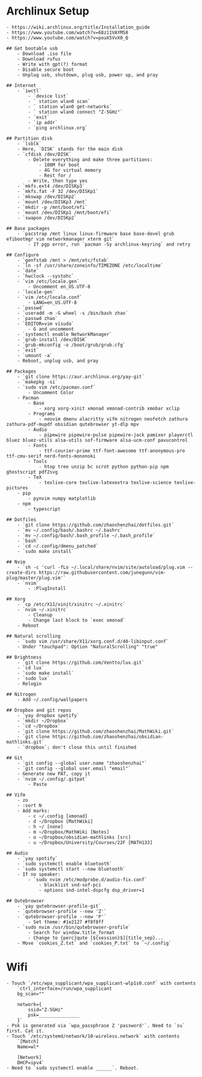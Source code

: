 # Archlinux Setup
    - https://wiki.archlinux.org/title/Installation_guide
    - https://www.youtube.com/watch?v=68z11VAYMS8
    - https://www.youtube.com/watch?v=pouX5VvX0_Q

    ## Get bootable usb
        - Download .iso file
        - Download rufus
        - Write with gpt(?) format
        - Disable secure boot
        - Unplug usb, shutdown, plug usb, power up, and pray

    ## Internet
        - `iwctl`
            - `device list`
            - ` station wlan0 scan`
            - ` station wlan0 get-networks`
            - ` station wlan0 connect "Z-5GHz"`
            - `exit`
            - `ip addr`
            - `ping archlinux.org`

    ## Partition disk
        - `lsblk`
        - Here, `DISK` stands for the main disk
        - `cfdisk /dev/DISK`
            - Delete everything and make three partitions:
                - 100M for boot
                - 4G for virtual memory
                - Rest for /
            - Write, then type yes
        - `mkfs.ext4 /dev/DISKp3`
        - `mkfs.fat -F 32 /dev/DISKp1`
        - `mkswap /dev/DISKp2`
        - `mount /dev/DISKp3 /mnt`
        - `mkdir -p /mnt/boot/efi`
        - `mount /dev/DISKp1 /mnt/boot/efi`
        - `swapon /dev/DISKp2`

    ## Base packages
        - `pacstrap /mnt linux linux-firmware base base-devel grub efibootmgr vim networkmanager xterm git`
            - If pgp error, run `pacman -Sy archlinux-keyring` and retry

    ## Configure
        - `genfstab /mnt > /mnt/etc/fstab`
        - `ln -sf /usr/share/zoneinfo/TIMEZONE /etc/localtime`
        - `date`
        - `hwclock --systohc`
        - `vim /etc/locale.gen`
            - Uncomment en_US.UTF-8
        - `locale-gen`
        - `vim /etc/locale.conf`
            - LANG=en_US.UTF-8
        - `passwd`
        - `useradd -m -G wheel -s /bin/bash zhao`
        - `passwd zhao`
        - `EDITOR=vim visudo`
            - G and uncomment
        - `systemctl enable NetworkManager`
        - `grub-install /dev/DISK`
        - `grub-mkconfig -o /boot/grub/grub.cfg`
        - `exit`
        - `umount -a`
        - Reboot, unplug usb, and pray

    ## Packages
        - `git clone https://aur.archlinux.org/yay-git`
        - `makepkg -si`
        - `sudo vim /etc/pacman.conf`
            - Uncomment Color
        - Pacman
            - Base
                - xorg xorg-xinit xmonad xmonad-contrib xmobar xclip
            - Programs
                - neovim dmenu alacritty vifm nitrogen neofetch zathura zathura-pdf-mupdf obsidian qutebrowser yt-dlp mpv
            - Audio
                - pipewire pipewire-pulse pipewire-jack pamixer playerctl bluez bluez-utils alsa-utils sof-firmware alsa-ucm-conf pavucontrol
            - Fonts
                - ttf-courier-prime ttf-font-awesome ttf-anonymous-pro ttf-cmu-serif nerd-fonts-mononoki
            - Tools
                - htop tree unzip bc scrot python python-pip npm ghostscript pdf2svg
            - TeX
                - texlive-core texlive-latexextra texlive-science texlive-pictures
        - pip
            - pynvim numpy matplotlib
        - npm
            - typescript

    ## Dotfiles
        - `git clone https://github.com/zhaoshenzhai/dotfiles.git`
        - `mv ~/.config/bash/.bashrc ~/.bashrc`
        - `mv ~/.config/bash/.bash_profile ~/.bash_profile`
        - `bash`
        - `cd ~/.config/dmenu_patched`
        - `sudo make install`

    ## Nvim
        - `sh -c 'curl -fLo ~/.local/share/nvim/site/autoload/plug.vim --create-dirs https://raw.githubusercontent.com/junegunn/vim-plug/master/plug.vim'`
        - `nvim`
            - :PlugInstall

    ## Xorg
        - `cp /etc/X11/xinit/xinitrc ~/.xinitrc`
        - `nvim ~/.xinitrc`
            - Cleanup
            - Change last block to `exec xmonad`
        - Reboot

    ## Natural scrolling
        - `sudo vim /usr/share/X11/xorg.conf.d/40-libinput.conf`
        - Under "touchpad": Option "NaturalScrolling" "true"

    ## Brightness
        - `git clone https://github.com/Ventto/lux.git`
        - `cd lux`
        - `sudo make install`
        - `sudo lux`
        - Relogin

    ## Nitrogen
        - Add ~/.config/wallpapers

    ## Dropbox and git repos
        - `yay dropbox spotify`
        - `mkdir ~/Dropbox`
        - `cd ~/Dropbox`
        - `git clone https://github.com/zhaoshenzhai/MathWiki.git`
        - `git clone https://github.com/zhaoshenzhai/obsidian-mathlinks.git`
        - `dropbox`; don't close this until finished

    ## Git
        - `git config --global user.name "zhaoshenzhai"`
        - `git config --global user.email "email"`
        - Generate new PAT, copy it
        - `nvim ~/.config/.gitpat`
            - Paste

    ## Vifm
        - zo
        - :sort N
        - Add marks:
            - c ~/.config [xmonad]
            - d ~/Dropbox [MathWiki]
            - h ~/ [none]
            - m ~/Dropbox/MathWiki [Notes]
            - o ~/Dropbox/obsidian-mathlinks [src]
            - u ~/Dropbox/University/Courses/22F [MATH133]

    ## Audio
        - `yay spotify`
        - `sudo systemctl enable bluetooth`
        - `sudo systemctl start --now bluetooth`
        - If no speaker:
            - `sudo nvim /etc/modprobe.d/audio-fix.conf`
                - blacklist snd-sof-pci
                - options snd-intel-dspcfg dsp_driver=1

    ## Qutebrowser
        - `yay qutebrowser-profile-git`
        - `qutebrowser-profile --new 'Z'`
        - `qutebrowser-profile --new 'P'`
            - Set theme: #1e2127 #f8f8ff
        - `sudo nvim /usr/bin/qutebrowser-profile`
            - Search for window.title_format
            - Change to {perc}qute [${session}$]{title_sep}...
        - Move `cookies_Z.txt` and `cookies_P.txt` to `~/.config`

# Wifi
    - Touch `/etc/wpa_supplicant/wpa_supplicant-wlp1s0.conf` with contents
        `ctrl_interface=/run/wpa_supplicant
        bg_scan=""

        network={
            ssid="Z-5GHz"
            psk=_______________
        }`
    - Psk is generated via `wpa_passphrase Z 'password'`. Need to `su` first. Cat it.
    - Touch `/etc/systemd/network/10-wireless.network` with contents
        `[Match]
        Name=wl*

        [Network]
        DHCP=ipv4`
    - Need to `sudo systemctl enable ______`. Reboot.
